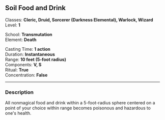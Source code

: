 ## Soil Food and Drink

Classes: **Cleric, Druid, Sorcerer (Darkness Elemental), Warlock, Wizard**  
Level: **1**  

School: **Transmutation**  
Element: **Death**  

Casting Time: **1 action**  
Duration: **Instantaneous**  
Range: **10 feet (5-foot radius)**  
Components: **V, S**  
Ritual: **True**  
Concentration: **False**  

------

### Description

All nonmagical food and drink within a 5-foot-radius sphere centered on a point of your choice within range becomes poisonous and hazardous to one's health.